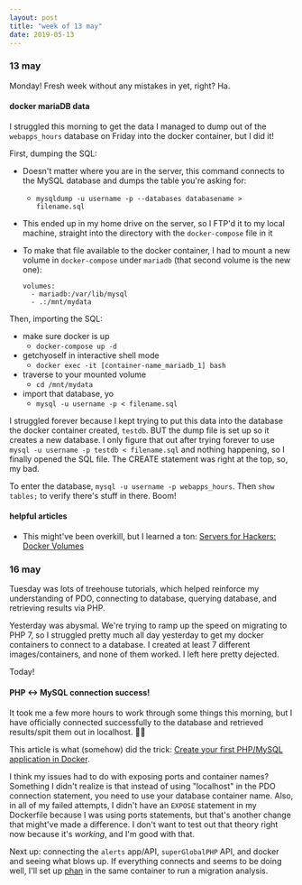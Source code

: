 ```yaml
---
layout: post
title: "week of 13 may"
date: 2019-05-13
---
```


### 13 may

Monday! Fresh week without any mistakes in yet, right? Ha.

#### docker mariaDB data

I struggled this morning to get the data I managed to dump out of the `webapps_hours` database on Friday into the docker container, but I did it!

First, dumping the SQL:
* Doesn't matter where you are in the server, this command connects to the MySQL database and dumps the table you're asking for:
  * `mysqldump -u username -p --databases databasename > filename.sql`
* This ended up in my home drive on the server, so I FTP'd it to my local machine, straight into the directory with the `docker-compose` file in it
* To make that file available to the docker container, I had to mount a new volume in `docker-compose` under `mariadb` (that second volume is the new one):

  ```
  volumes:
    - mariadb:/var/lib/mysql
    - .:/mnt/mydata
  ```

Then, importing the SQL:
* make sure docker is up
  * `docker-compose up -d`
* getchyoself in interactive shell mode
  * `docker exec -it [container-name_mariadb_1] bash`
* traverse to your mounted volume
  * `cd /mnt/mydata`
* import that database, yo
  * `mysql -u username -p < filename.sql`

I struggled forever because I kept trying to put this data into the database the docker container created, `testdb`. BUT the dump file is set up so it creates a new database. I only figure that out after trying forever to use `mysql -u username -p testdb < filename.sql` and nothing happening, so I finally opened the SQL file. The CREATE statement was right at the top, so, my bad. 

To enter the database, `mysql -u username -p webapps_hours`. Then `show tables;` to verify there's stuff in there. Boom!

#### helpful articles

* This might've been overkill, but I learned a ton: [Servers for Hackers: Docker Volumes](https://serversforhackers.com/c/dckr-docker-volumes)

### 16 may

Tuesday was lots of treehouse tutorials, which helped reinforce my understanding of PDO, connecting to database, querying database, and retrieving results via PHP. 

Yesterday was abysmal. We're trying to ramp up the speed on migrating to PHP 7, so I struggled pretty much all day yesterday to get my docker containers to connect to a database. I created at least 7 different images/containers, and none of them worked. I left here pretty dejected.

Today!

#### PHP <-> MySQL connection success!

It took me a few more hours to work through some things this morning, but I have officially connected successfully to the database and retrieved results/spit them out in localhost. :tada::tada:

This article is what (somehow) did the trick: [Create your first PHP/MySQL application in Docker](http://blog.adnansiddiqi.me/create-your-first-php-mysql-application-in-docker/).

I think my issues had to do with exposing ports and container names? Something I didn't realize is that instead of using "localhost" in the PDO connection statement, you need to use your database container name. Also, in all of my failed attempts, I didn't have an `EXPOSE` statement in my Dockerfile because I was using ports statements, but that's another change that might've made a difference. I don't want to test out that theory right now because it's *working*, and I'm good with that. 

Next up: connecting the `alerts` app/API, `superGlobalPHP` API, and docker and seeing what blows up. If everything connects and seems to be doing well, I'll set up [phan](https://github.com/phan/phan) in the same container to run a migration analysis.
